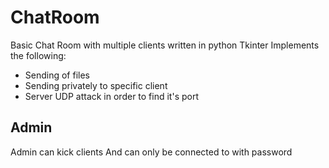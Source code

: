 # ChatRoom
Basic Chat Room with multiple clients written in python Tkinter
Implements the following:
- Sending of files
- Sending privately to specific client
- Server UDP attack in order to find it's port

## Admin 
Admin can kick clients
And can only be connected to with password
